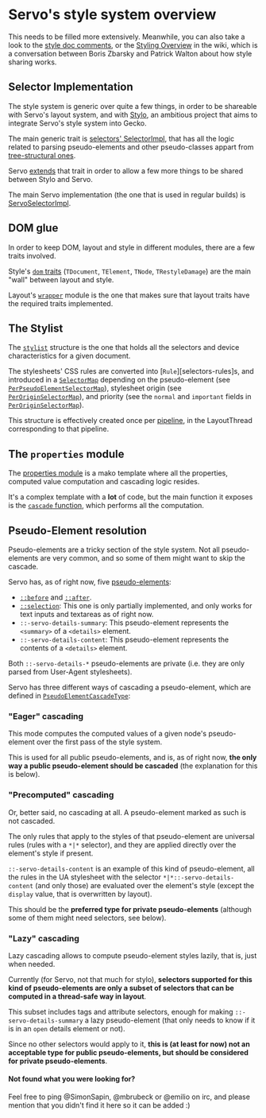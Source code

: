 # Servo's style system overview

This needs to be filled more extensively. Meanwhile, you can also take a look to
the [style doc comments][style-doc], or the [Styling
Overview][wiki-styling-overview] in the wiki, which is a conversation between
Boris Zbarsky and Patrick Walton about how style sharing works.

<a name="selector-impl"></a>
## Selector Implementation

The style system is generic over quite a few things, in order to be shareable
with Servo's layout system, and with [Stylo][stylo], an ambitious project that
aims to integrate Servo's style system into Gecko.

The main generic trait is [selectors' SelectorImpl][selector-impl], that has all
the logic related to parsing pseudo-elements and other pseudo-classes appart
from [tree-structural ones][tree-structural-pseudo-classes].

Servo [extends][selector-impl-ext] that trait in order to allow a few more
things to be shared between Stylo and Servo.

The main Servo implementation (the one that is used in regular builds) is
[ServoSelectorImpl][servo-selector-impl].

<a name="dom-glue"></a>
## DOM glue

In order to keep DOM, layout and style in different modules, there are a few
traits involved.

Style's [`dom` traits][style-dom-traits] (`TDocument`, `TElement`, `TNode`,
`TRestyleDamage`) are the main "wall" between layout and style.

Layout's [`wrapper`][layout-wrapper] module is the one that makes sure that
layout traits have the required traits implemented.

<a name="stylist"></a>
## The Stylist

The [`stylist`][stylist] structure is the one that holds all the selectors and
device characteristics for a given document.

The stylesheets' CSS rules are converted into [`Rule`][selectors-rules]s, and
introduced in a [`SelectorMap`][selectors-selectormap] depending on the
pseudo-element (see [`PerPseudoElementSelectorMap`][per-pseudo-selectormap]),
stylesheet origin (see [`PerOriginSelectorMap`][per-origin-selectormap]), and
priority (see the `normal` and `important` fields in
[`PerOriginSelectorMap`][per-origin-selectormap]).

This structure is effectively created once per [pipeline][docs-pipeline], in the
LayoutThread corresponding to that pipeline.

<a name="properties"></a>
## The `properties` module

The [properties module][properties-module] is a mako template where all the
properties, computed value computation and cascading logic resides.

It's a complex template with a **lot** of code, but the main function it exposes
is the [`cascade` function][properties-cascade-fn], which performs all the
computation.

<a name="pseudo-elements"></a>
## Pseudo-Element resolution

Pseudo-elements are a tricky section of the style system. Not all
pseudo-elements are very common, and so some of them might want to skip the
cascade.

Servo has, as of right now, five [pseudo-elements][servo-pseudo-elements]:

 * [`::before`][mdn-pseudo-before] and [`::after`][mdn-pseudo-after].
 * [`::selection`][mdn-pseudo-selection]: This one is only partially
     implemented, and only works for text inputs and textareas as of right now.
 * `::-servo-details-summary`: This pseudo-element represents the `<summary>` of
     a `<details>` element.
 * `::-servo-details-content`: This pseudo-element represents the contents of
     a `<details>` element.

Both `::-servo-details-*` pseudo-elements are private (i.e. they are only parsed
from User-Agent stylesheets).

Servo has three different ways of cascading a pseudo-element, which are defined
in [`PseudoElementCascadeType`][pseudo-cascade-type]:

<a name="pe-cascading-eager"></a>
### "Eager" cascading

This mode computes the computed values of a given node's pseudo-element over the
first pass of the style system.

This is used for all public pseudo-elements, and is, as of right now, **the only
way a public pseudo-element should be cascaded** (the explanation for this is
below).

<a name="pe-cascading-precomputed"></a>
### "Precomputed" cascading

Or, better said, no cascading at all. A pseudo-element marked as such is not
cascaded.

The only rules that apply to the styles of that pseudo-element are universal
rules (rules with a `*|*` selector), and they are applied directly over the
element's style if present.

`::-servo-details-content` is an example of this kind of pseudo-element, all the
rules in the UA stylesheet with the selector `*|*::-servo-details-content` (and
only those) are evaluated over the element's style (except the `display` value,
that is overwritten by layout).

This should be the **preferred type for private pseudo-elements** (although some
of them might need selectors, see below).

<a name="pe-cascading-lazy"></a>
### "Lazy" cascading

Lazy cascading allows to compute pseudo-element styles lazily, that is, just
when needed.

Currently (for Servo, not that much for stylo), **selectors supported for this
kind of pseudo-elements are only a subset of selectors that can be computed
in a thread-safe way in layout**.

This subset includes tags and attribute selectors, enough for making
`::-servo-details-summary` a lazy pseudo-element (that only needs to know
if it is in an `open` details element or not).

Since no other selectors would apply to it, **this is (at least for now) not an
acceptable type for public pseudo-elements, but should be considered for private
pseudo-elements**.

#### Not found what you were looking for?

Feel free to ping @SimonSapin, @mbrubeck or @emilio on irc, and please mention
that you didn't find it here so it can be added :)

[style-doc]: http://doc.servo.org/style/index.html
[wiki-styling-overview]: https://github.com/servo/servo/wiki/Styling-overview
[stylo]: https://public.etherpad-mozilla.org/p/stylo
[selector-impl]: http://doc.servo.org/selectors/parser/trait.SelectorImpl.html
[selector-impl-ext]: http://doc.servo.org/style/selector_impl/trait.SelectorImplExt.html
[servo-selector-impl]: http://doc.servo.org/style/selector_impl/struct.ServoSelectorImpl.html
[tree-structural-pseudo-classes]: https://www.w3.org/TR/selectors4/#structural-pseudos
[style-dom-traits]: http://doc.servo.org/style/dom/index.html
[layout-wrapper]: http://doc.servo.org/layout/wrapper/index.html
[pseudo-cascade-type]: http://doc.servo.org/style/selector_impl/enum.PseudoElementCascadeType.html
[servo-pseudo-elements]: http://doc.servo.org/style/selector_impl/enum.PseudoElement.html
[mdn-pseudo-before]: https://developer.mozilla.org/en/docs/Web/CSS/::before
[mdn-pseudo-after]: https://developer.mozilla.org/en/docs/Web/CSS/::after
[mdn-pseudo-selection]: https://developer.mozilla.org/en/docs/Web/CSS/::selection
[stylist]: http://doc.servo.org/style/selector_matching/struct.Stylist.html
[selectors-selectormap]: http://doc.servo.org/selectors/matching/struct.SelectorMap.html
[selectors-rule]: http://doc.servo.org/selectors/matching/struct.Rule.html
[per-pseudo-selectormap]: http://doc.servo.org/style/selector_matching/struct.PerPseudoElementSelectorMap.html
[per-origin-selectormap]: http://doc.servo.org/style/selector_matching/struct.PerOriginSelectorMap.html
[docs-pipeline]: https://github.com/servo/servo/blob/master/docs/glossary.md#pipeline
[properties-module]: http://doc.servo.org/style/properties/index.html
[properties-cascade-fn]: http://doc.servo.org/style/properties/fn.cascade.html
